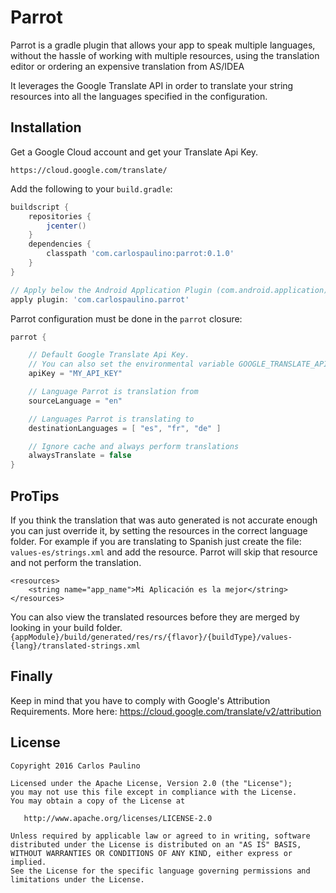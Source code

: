 Parrot
======

Parrot is a gradle plugin that allows your app to speak multiple languages, without the hassle of working with multiple resources, using the translation editor or ordering an expensive translation from AS/IDEA

It leverages the Google Translate API in order to translate your string resources into all the languages specified in the configuration.

Installation
------------

Get a Google Cloud account and get your Translate Api Key.

`
https://cloud.google.com/translate/
`

Add the following to your `build.gradle`:

```gradle
buildscript {
    repositories {
        jcenter()
    }
    dependencies {
        classpath 'com.carlospaulino:parrot:0.1.0'
    }
}

// Apply below the Android Application Plugin (com.android.application)
apply plugin: 'com.carlospaulino.parrot'
```

Parrot configuration must be done in the `parrot` closure:

```gradle
parrot {

    // Default Google Translate Api Key.
    // You can also set the environmental variable GOOGLE_TRANSLATE_API_KEY with the key
    apiKey = "MY_API_KEY"

    // Language Parrot is translation from
    sourceLanguage = "en"

    // Languages Parrot is translating to
    destinationLanguages = [ "es", "fr", "de" ]

    // Ignore cache and always perform translations
    alwaysTranslate = false
}
```

ProTips
-------

If you think the translation that was auto generated is not accurate enough you can just override it, by setting the resources in the correct language folder. For example if you are translating to Spanish just create the file: `values-es/strings.xml` and add the resource. Parrot will skip that resource and not perform the translation.
```
<resources>
    <string name="app_name">Mi Aplicación es la mejor</string>
</resources>
````

You can also view the translated resources before they are merged by looking in your build folder.
`{appModule}/build/generated/res/rs/{flavor}/{buildType}/values-{lang}/translated-strings.xml`

Finally
-------
Keep in mind that you have to comply with Google's Attribution Requirements. More here: https://cloud.google.com/translate/v2/attribution


License
--------

    Copyright 2016 Carlos Paulino

    Licensed under the Apache License, Version 2.0 (the "License");
    you may not use this file except in compliance with the License.
    You may obtain a copy of the License at

       http://www.apache.org/licenses/LICENSE-2.0

    Unless required by applicable law or agreed to in writing, software
    distributed under the License is distributed on an "AS IS" BASIS,
    WITHOUT WARRANTIES OR CONDITIONS OF ANY KIND, either express or implied.
    See the License for the specific language governing permissions and
    limitations under the License.
